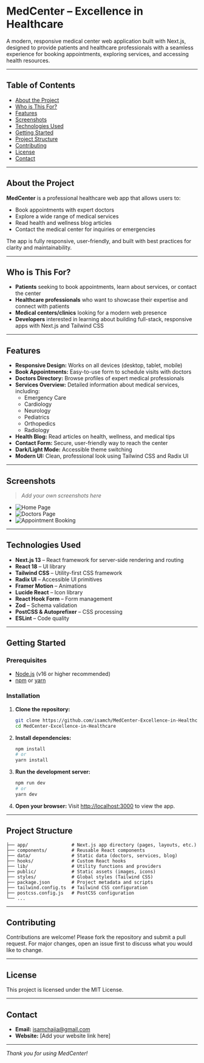 # MedCenter – Excellence in Healthcare

A modern, responsive medical center web application built with Next.js, designed to provide patients and healthcare professionals with a seamless experience for booking appointments, exploring services, and accessing health resources.

---

## Table of Contents
- [About the Project](#about-the-project)
- [Who is This For?](#who-is-this-for)
- [Features](#features)
- [Screenshots](#screenshots)
- [Technologies Used](#technologies-used)
- [Getting Started](#getting-started)
- [Project Structure](#project-structure)
- [Contributing](#contributing)
- [License](#license)
- [Contact](#contact)

---

## About the Project
**MedCenter** is a professional healthcare web app that allows users to:
- Book appointments with expert doctors
- Explore a wide range of medical services
- Read health and wellness blog articles
- Contact the medical center for inquiries or emergencies

The app is fully responsive, user-friendly, and built with best practices for clarity and maintainability.

---

## Who is This For?
- **Patients** seeking to book appointments, learn about services, or contact the center
- **Healthcare professionals** who want to showcase their expertise and connect with patients
- **Medical centers/clinics** looking for a modern web presence
- **Developers** interested in learning about building full-stack, responsive apps with Next.js and Tailwind CSS

---

## Features
- **Responsive Design:** Works on all devices (desktop, tablet, mobile)
- **Book Appointments:** Easy-to-use form to schedule visits with doctors
- **Doctors Directory:** Browse profiles of expert medical professionals
- **Services Overview:** Detailed information about medical services, including:
  - Emergency Care
  - Cardiology
  - Neurology
  - Pediatrics
  - Orthopedics
  - Radiology
- **Health Blog:** Read articles on health, wellness, and medical tips
- **Contact Form:** Secure, user-friendly way to reach the center
- **Dark/Light Mode:** Accessible theme switching
- **Modern UI:** Clean, professional look using Tailwind CSS and Radix UI

---

## Screenshots
> _Add your own screenshots here_

- ![Home Page](public/screenshots/home.png)
- ![Doctors Page](public/screenshots/doctors.png)
- ![Appointment Booking](public/screenshots/appointment.png)

---

## Technologies Used
- **Next.js 13** – React framework for server-side rendering and routing
- **React 18** – UI library
- **Tailwind CSS** – Utility-first CSS framework
- **Radix UI** – Accessible UI primitives
- **Framer Motion** – Animations
- **Lucide React** – Icon library
- **React Hook Form** – Form management
- **Zod** – Schema validation
- **PostCSS & Autoprefixer** – CSS processing
- **ESLint** – Code quality

---

## Getting Started

### Prerequisites
- [Node.js](https://nodejs.org/) (v16 or higher recommended)
- [npm](https://www.npmjs.com/) or [yarn](https://yarnpkg.com/)

### Installation
1. **Clone the repository:**
   ```bash
   git clone https://github.com/isamch/MedCenter-Excellence-in-Healthcare.git
   cd MedCenter-Excellence-in-Healthcare
   ```
2. **Install dependencies:**
   ```bash
   npm install
   # or
   yarn install
   ```
3. **Run the development server:**
   ```bash
   npm run dev
   # or
   yarn dev
   ```
4. **Open your browser:**
   Visit [http://localhost:3000](http://localhost:3000) to view the app.

---

## Project Structure
```
├── app/                # Next.js app directory (pages, layouts, etc.)
├── components/         # Reusable React components
├── data/               # Static data (doctors, services, blog)
├── hooks/              # Custom React hooks
├── lib/                # Utility functions and providers
├── public/             # Static assets (images, icons)
├── styles/             # Global styles (Tailwind CSS)
├── package.json        # Project metadata and scripts
├── tailwind.config.ts  # Tailwind CSS configuration
├── postcss.config.js   # PostCSS configuration
└── ...
```

---

## Contributing
Contributions are welcome! Please fork the repository and submit a pull request. For major changes, open an issue first to discuss what you would like to change.

---

## License
This project is licensed under the MIT License.

---

## Contact
- **Email:** isamchajia@gmail.com
- **Website:** [Add your website link here]

---

_Thank you for using MedCenter!_ 
